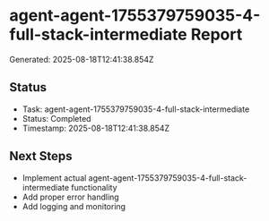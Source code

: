 # agent-agent-1755379759035-4-full-stack-intermediate Report

Generated: 2025-08-18T12:41:38.854Z

## Status
- Task: agent-agent-1755379759035-4-full-stack-intermediate
- Status: Completed
- Timestamp: 2025-08-18T12:41:38.854Z

## Next Steps
- Implement actual agent-agent-1755379759035-4-full-stack-intermediate functionality
- Add proper error handling
- Add logging and monitoring
